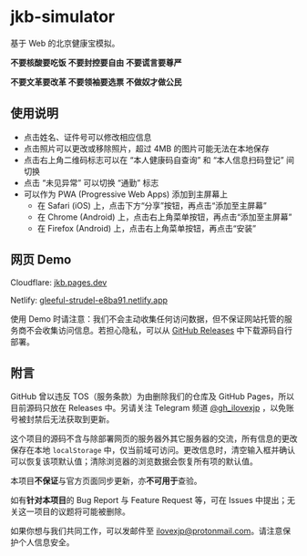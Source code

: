 # jkb-simulator

基于 Web 的北京健康宝模拟。

**不要核酸要吃饭  不要封控要自由  不要谎言要尊严**

**不要文革要改革  不要领袖要选票  不做奴才做公民**

## 使用说明

- 点击姓名、证件号可以修改相应信息
- 点击照片可以更改或移除照片，超过 4MB 的图片可能无法在本地保存
- 点击右上角二维码标志可以在 “本人健康码自查询” 和 “本人信息扫码登记” 间切换
- 点击 “未见异常” 可以切换 “通勤” 标志
- 可以作为 PWA (Progressive Web Apps) 添加到主屏幕上
  - 在 Safari (iOS) 上，点击下方“分享”按钮，再点击“添加至主屏幕”
  - 在 Chrome (Android) 上，点击右上角菜单按钮，再点击“添加至主屏幕”
  - 在 Firefox (Android) 上，点击右上角菜单按钮，再点击“安装”

## 网页 Demo

Cloudflare: [jkb.pages.dev](https://jkb.pages.dev)

Netlify: [gleeful-strudel-e8ba91.netlify.app](https://gleeful-strudel-e8ba91.netlify.app)

使用 Demo 时请注意：我们不会主动收集任何访问数据，但不保证网站托管的服务商不会收集访问信息。若担心隐私，可以从 [GitHub Releases](https://github.com/ilovexjp/jkb-simulator/releases) 中下载源码自行部署。

## 附言

GitHub 曾以违反 TOS（服务条款）为由删除我们的仓库及 GitHub Pages，所以目前源码只放在 Releases 中。另请关注 Telegram 频道 [@gh_ilovexjp](https://t.me/gh_ilovexjp) ，以免账号被封禁后无法获取到更新。

这个项目的源码不含与除部署网页的服务器外其它服务器的交流，所有信息的更改保存在本地 `localStorage` 中，仅当前域可访问。更改信息时，清空输入框并确认可以恢复该项默认值；清除浏览器的浏览数据会恢复所有项的默认值。

本项目**不保证**与官方页面同步更新，亦**不可用于**查验。

如有**针对本项目**的 Bug Report 与 Feature Request 等，可在 Issues 中提出；无关这一项目的议题将可能被删除。

如果你想与我们共同工作，可以发邮件至 ilovexjp@protonmail.com。请注意保护个人信息安全。
